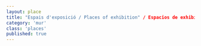 ```yaml
---
layout: place
title: "Espais d'exposició / Places of exhibition" / Espacios de exhibición
category: 'mur'
class: 'places'
published: true
---
```

